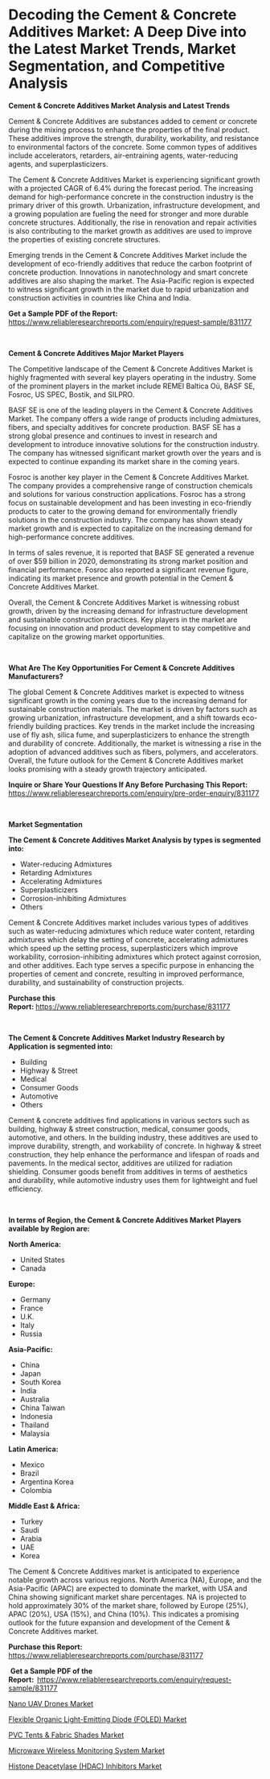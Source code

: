 <p><h1>Decoding the Cement & Concrete Additives Market: A Deep Dive into the Latest Market Trends, Market Segmentation, and Competitive Analysis</h1></p><p><strong>Cement & Concrete Additives Market Analysis and Latest Trends</strong></p>
<p><p>Cement & Concrete Additives are substances added to cement or concrete during the mixing process to enhance the properties of the final product. These additives improve the strength, durability, workability, and resistance to environmental factors of the concrete. Some common types of additives include accelerators, retarders, air-entraining agents, water-reducing agents, and superplasticizers.</p><p>The Cement & Concrete Additives Market is experiencing significant growth with a projected CAGR of 6.4% during the forecast period. The increasing demand for high-performance concrete in the construction industry is the primary driver of this growth. Urbanization, infrastructure development, and a growing population are fueling the need for stronger and more durable concrete structures. Additionally, the rise in renovation and repair activities is also contributing to the market growth as additives are used to improve the properties of existing concrete structures.</p><p>Emerging trends in the Cement & Concrete Additives Market include the development of eco-friendly additives that reduce the carbon footprint of concrete production. Innovations in nanotechnology and smart concrete additives are also shaping the market. The Asia-Pacific region is expected to witness significant growth in the market due to rapid urbanization and construction activities in countries like China and India.</p></p>
<p><strong>Get a Sample PDF of the Report:&nbsp;</strong> <a href="https://www.reliableresearchreports.com/enquiry/request-sample/831177">https://www.reliableresearchreports.com/enquiry/request-sample/831177</a></p>
<p>&nbsp;</p>
<p><strong>Cement & Concrete Additives Major Market Players</strong></p>
<p><p>The Competitive landscape of the Cement & Concrete Additives Market is highly fragmented with several key players operating in the industry. Some of the prominent players in the market include REMEI Baltica Oü, BASF SE, Fosroc, US SPEC, Bostik, and SILPRO.</p><p>BASF SE is one of the leading players in the Cement & Concrete Additives Market. The company offers a wide range of products including admixtures, fibers, and specialty additives for concrete production. BASF SE has a strong global presence and continues to invest in research and development to introduce innovative solutions for the construction industry. The company has witnessed significant market growth over the years and is expected to continue expanding its market share in the coming years.</p><p>Fosroc is another key player in the Cement & Concrete Additives Market. The company provides a comprehensive range of construction chemicals and solutions for various construction applications. Fosroc has a strong focus on sustainable development and has been investing in eco-friendly products to cater to the growing demand for environmentally friendly solutions in the construction industry. The company has shown steady market growth and is expected to capitalize on the increasing demand for high-performance concrete additives.</p><p>In terms of sales revenue, it is reported that BASF SE generated a revenue of over $59 billion in 2020, demonstrating its strong market position and financial performance. Fosroc also reported a significant revenue figure, indicating its market presence and growth potential in the Cement & Concrete Additives Market.</p><p>Overall, the Cement & Concrete Additives Market is witnessing robust growth, driven by the increasing demand for infrastructure development and sustainable construction practices. Key players in the market are focusing on innovation and product development to stay competitive and capitalize on the growing market opportunities.</p></p>
<p>&nbsp;</p>
<p><strong>What Are The Key Opportunities For Cement & Concrete Additives Manufacturers?</strong></p>
<p><p>The global Cement & Concrete Additives market is expected to witness significant growth in the coming years due to the increasing demand for sustainable construction materials. The market is driven by factors such as growing urbanization, infrastructure development, and a shift towards eco-friendly building practices. Key trends in the market include the increasing use of fly ash, silica fume, and superplasticizers to enhance the strength and durability of concrete. Additionally, the market is witnessing a rise in the adoption of advanced additives such as fibers, polymers, and accelerators. Overall, the future outlook for the Cement & Concrete Additives market looks promising with a steady growth trajectory anticipated.</p></p>
<p><strong>Inquire or Share Your Questions If Any Before Purchasing This Report:</strong> <a href="https://www.reliableresearchreports.com/enquiry/pre-order-enquiry/831177">https://www.reliableresearchreports.com/enquiry/pre-order-enquiry/831177</a></p>
<p>&nbsp;</p>
<p><strong>Market Segmentation</strong></p>
<p><strong>The Cement & Concrete Additives Market Analysis by types is segmented into:</strong></p>
<p><ul><li>Water-reducing Admixtures</li><li>Retarding Admixtures</li><li>Accelerating Admixtures</li><li>Superplasticizers</li><li>Corrosion-inhibiting Admixtures</li><li>Others</li></ul></p>
<p><p>Cement & Concrete Additives market includes various types of additives such as water-reducing admixtures which reduce water content, retarding admixtures which delay the setting of concrete, accelerating admixtures which speed up the setting process, superplasticizers which improve workability, corrosion-inhibiting admixtures which protect against corrosion, and other additives. Each type serves a specific purpose in enhancing the properties of cement and concrete, resulting in improved performance, durability, and sustainability of construction projects.</p></p>
<p><strong>Purchase this Report:&nbsp;</strong><a href="https://www.reliableresearchreports.com/purchase/831177">https://www.reliableresearchreports.com/purchase/831177</a></p>
<p>&nbsp;</p>
<p><strong>The Cement & Concrete Additives Market Industry Research by Application is segmented into:</strong></p>
<p><ul><li>Building</li><li>Highway & Street</li><li>Medical</li><li>Consumer Goods</li><li>Automotive</li><li>Others</li></ul></p>
<p><p>Cement & concrete additives find applications in various sectors such as building, highway & street construction, medical, consumer goods, automotive, and others. In the building industry, these additives are used to improve durability, strength, and workability of concrete. In highway & street construction, they help enhance the performance and lifespan of roads and pavements. In the medical sector, additives are utilized for radiation shielding. Consumer goods benefit from additives in terms of aesthetics and durability, while automotive industry uses them for lightweight and fuel efficiency.</p></p>
<p>&nbsp;</p>
<p><strong>In terms of Region, the Cement & Concrete Additives Market Players available by Region are:</strong></p>
<p>
    <p> <strong> North America: </strong>
        <ul>
            <li>United States</li>
            <li>Canada</li>
        </ul>
        </p> 
    <p> <strong> Europe: </strong>
        <ul>
            <li>Germany</li>
            <li>France</li>
            <li>U.K.</li>
            <li>Italy</li>
            <li>Russia</li>
        </ul>
        </p> 
    <p> <strong> Asia-Pacific: </strong>
        <ul>
            <li>China</li>
            <li>Japan</li>
            <li>South Korea</li>
            <li>India</li>
            <li>Australia</li>
            <li>China Taiwan</li>
            <li>Indonesia</li>
            <li>Thailand</li>
            <li>Malaysia</li>
        </ul>
        </p> 
    <p> <strong> Latin America: </strong>
        <ul>
            <li>Mexico</li>
            <li>Brazil</li>
            <li>Argentina Korea</li>
            <li>Colombia</li>
        </ul>
        </p> 
    <p> <strong> Middle East & Africa: </strong>
        <ul>
            <li>Turkey</li>
            <li>Saudi</li>
            <li>Arabia</li>
            <li>UAE</li>
            <li>Korea</li>
        </ul>
    </p>
    </p>
<p><p>The Cement & Concrete Additives market is anticipated to experience notable growth across various regions. North America (NA), Europe, and the Asia-Pacific (APAC) are expected to dominate the market, with USA and China showing significant market share percentages. NA is projected to hold approximately 30% of the market share, followed by Europe (25%), APAC (20%), USA (15%), and China (10%). This indicates a promising outlook for the future expansion and development of the Cement & Concrete Additives market.</p></p>
<p><strong>Purchase this Report: </strong><a href="https://www.reliableresearchreports.com/purchase/831177">https://www.reliableresearchreports.com/purchase/831177</a></p>
<p>&nbsp;<strong>Get a Sample PDF of the Report:&nbsp;&nbsp;</strong><a href="https://www.reliableresearchreports.com/enquiry/request-sample/831177">https://www.reliableresearchreports.com/enquiry/request-sample/831177</a></p>
<p><strong></strong></p>
<p><p><a href="https://github.com/Chiragrp22/Market-Research-Report-List-3/blob/main/nano-uav-drones-market.md">Nano UAV Drones Market</a></p><p><a href="https://github.com/derrinmiltonellis35gcl/Market-Research-Report-List-1/blob/main/flexible-organic-light-emitting-diode-foled-market.md">Flexible Organic Light-Emitting Diode (FOLED) Market</a></p><p><a href="https://github.com/Sherrillcrooksxa8i18ucf2m/Market-Research-Report-List-1/blob/main/pvc-tents-fabric-shades-market.md">PVC Tents & Fabric Shades Market</a></p><p><a href="https://github.com/lababdou/Market-Research-Report-List-2/blob/main/microwave-wireless-monitoring-system-market.md">Microwave Wireless Monitoring System Market</a></p><p><a href="https://github.com/khansimonweber1lqujlwoz15d/Market-Research-Report-List-1/blob/main/histone-deacetylase-hdac-inhibitors-market.md">Histone Deacetylase (HDAC) Inhibitors Market</a></p></p>